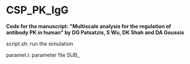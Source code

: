 # CSP_PK_IgG

**Code for the manuscript: "Multiscale analysis for the regulation of antibody PK in human" by DG Patsatzis, S Wu, DK Shah and DA Goussis**

script.sh: run the simulation

paramet.i: parameter file
SUB_
